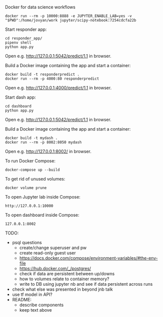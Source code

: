 Docker for data science workflows

```
docker run --rm -p 10000:8888 -e JUPYTER_ENABLE_LAB=yes -v "$PWD":/home/jovyan/work jupyter/scipy-notebook:7254cdcfa22b
```

Start responder app:

```
cd responder_app/
pipenv shell
python app.py
```

Open e.g. http://127.0.0.1:5042/predict/1.1 in browser.

Build a Docker image containing the app and start a container:

```
docker build -t responderpredict .
docker run --rm -p 4000:80 responderpredict
```

Open e.g. http://127.0.0.1:4000/predict/1.1 in browser.

Start dash app:

```
cd dashboard
python app.py
```

Open e.g. http://127.0.0.1:5042/predict/1.1 in browser.

Build a Docker image containing the app and start a container:

```
docker build -t mydash .
docker run --rm -p 8002:8050 mydash
```

Open e.g. http://127.0.0.1:8002/ in browser.

To run Docker Compose:

```
docker-compose up --build
```

To get rid of unused volumes:

```
docker volume prune
```

To open Jupyter lab inside Compose:

```
http://127.0.0.1:10000
```

To open dashboard inside Compose:

```
127.0.0.1:8002
```

TODO:

- psql questions
  - create/change superuser and pw
  - create read-only guest user
  - https://docs.docker.com/compose/environment-variables/#the-env-file
  - https://hub.docker.com/_/postgres/
  - check if data are persistent between up/downs
  - how to volumes relate to container memory?
  - write to DB using jupyter nb and see if data persistent across runs
- check what else was presented in beyond jnb talk
- use tf model in API?
- README:
   - describe components
   - keep text above 
